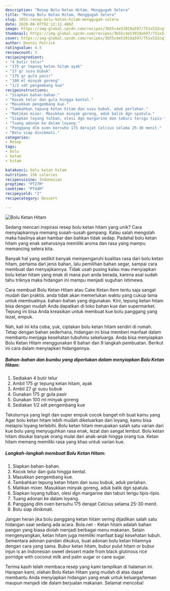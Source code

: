```yaml
---
description: "Resep Bolu Ketan Hitam, Menggugah Selera"
title: "Resep Bolu Ketan Hitam, Menggugah Selera"
slug: 1051-resep-bolu-ketan-hitam-menggugah-selera
date: 2020-08-07T02:12:11.486Z
image: https://img-global.cpcdn.com/recipes/3b55c4e53919a597/751x532cq70/bolu-ketan-hitam-foto-resep-utama.jpg
thumbnail: https://img-global.cpcdn.com/recipes/3b55c4e53919a597/751x532cq70/bolu-ketan-hitam-foto-resep-utama.jpg
cover: https://img-global.cpcdn.com/recipes/3b55c4e53919a597/751x532cq70/bolu-ketan-hitam-foto-resep-utama.jpg
author: Dennis Patrick
ratingvalue: 4.5
reviewcount: 3
recipeingredient:
- "4 butir telur"
- "175 gr tepung ketan hitam ayak"
- "27 gr susu bubuk"
- "175 gr gula pasir"
- "100 ml minyak goreng"
- "1/2 sdt pengembang kue"
recipeinstructions:
- "Siapkan bahan-bahan."
- "Kocok telur dan gula hingga kental."
- "Masukkan pengembang kue."
- "Tambahkan tepung ketan hitam dan susu bubuk, aduk perlahan."
- "Matikan mixer. Masukkan minyak goreng, aduk balik dgn spatula."
- "Siapkan loyang tulban, olesi dgn margarine dan taburi terigu tipis-tipis."
- "Tuang adonan ke dalam loyang."
- "Panggang dlm oven bersuhu 175 derajat Celcius selama 25-30 menit."
- "Bolu siap dinikmati."
categories:
- Resep
tags:
- bolu
- ketan
- hitam

katakunci: bolu ketan hitam 
nutrition: 156 calories
recipecuisine: Indonesian
preptime: "PT27M"
cooktime: "PT44M"
recipeyield: "2"
recipecategory: Dessert

---
```



![Bolu Ketan Hitam](https://img-global.cpcdn.com/recipes/3b55c4e53919a597/751x532cq70/bolu-ketan-hitam-foto-resep-utama.jpg)

Sedang mencari inspirasi resep bolu ketan hitam yang unik? Cara menyiapkannya memang susah-susah gampang. Kalau salah mengolah maka hasilnya akan hambar dan bahkan tidak sedap. Padahal bolu ketan hitam yang enak seharusnya memiliki aroma dan rasa yang mampu memancing selera kita.

Banyak hal yang sedikit banyak mempengaruhi kualitas rasa dari bolu ketan hitam, pertama dari jenis bahan, lalu pemilihan bahan segar, sampai cara membuat dan menyajikannya. Tidak usah pusing kalau mau menyiapkan bolu ketan hitam yang enak di mana pun anda berada, karena asal sudah tahu triknya maka hidangan ini mampu menjadi suguhan istimewa.

Cara membuat Bolu Ketan Hitam atau Cake Ketan Item tentu saja sangat mudah dan praktis. anda tidak akan memerlukan waktu yang cukup lama untuk membuatnya. bahan-bahan yang digunakan. Kini, tepung ketan hitam bisa dengan mudah Anda dapatkan di toko bahan kue dan supermarket. Tepung ini bisa Anda kreasikan untuk membuat kue bolu panggang yang lezat, empuk.


Nah, kali ini kita coba, yuk, ciptakan bolu ketan hitam sendiri di rumah. Tetap dengan bahan sederhana, hidangan ini bisa memberi manfaat dalam membantu menjaga kesehatan tubuhmu sekeluarga. Anda bisa menyiapkan Bolu Ketan Hitam menggunakan 6 bahan dan 9 langkah pembuatan. Berikut ini cara dalam menyiapkan hidangannya.

<!--inarticleads1-->

##### Bahan-bahan dan bumbu yang diperlukan dalam menyiapkan Bolu Ketan Hitam:

1. Sediakan 4 butir telur
1. Ambil 175 gr tepung ketan hitam, ayak
1. Ambil 27 gr susu bubuk
1. Gunakan 175 gr gula pasir
1. Gunakan 100 ml minyak goreng
1. Sediakan 1/2 sdt pengembang kue


Teksturnya yang legit dan super empuk cocok banget nih buat kamu yang Agar bolu ketan hitam lebih mudah dikeluarkan dari loyang, kamu bisa melapisi loyang terlebihi. Bolu ketan hitam merupakan salah satu varian dari kue bolu yang menyuguhkan rasa enak, lezat dan sangat lembut. Bolu ketan hitam disukai banyak orang mulai dari anak-anak hingga orang tua. Ketan hitam memang memiliki rasa yang khas untuk varian kue. 

<!--inarticleads2-->

##### Langkah-langkah membuat Bolu Ketan Hitam:

1. Siapkan bahan-bahan.
1. Kocok telur dan gula hingga kental.
1. Masukkan pengembang kue.
1. Tambahkan tepung ketan hitam dan susu bubuk, aduk perlahan.
1. Matikan mixer. Masukkan minyak goreng, aduk balik dgn spatula.
1. Siapkan loyang tulban, olesi dgn margarine dan taburi terigu tipis-tipis.
1. Tuang adonan ke dalam loyang.
1. Panggang dlm oven bersuhu 175 derajat Celcius selama 25-30 menit.
1. Bolu siap dinikmati.


Jangan heran jika bolu panggang ketan hitam sering dijadikan salah satu hidangan saat sedang ada acara. Bola.net - Ketan hitam adalah bahan pangan yang biasa diolah menjadi berbagai menu makanan. Selain mengenyangkan, ketan hitam juga memiliki manfaat bagi kesehatan tubuh. Sementara adonan pandan dikukus, buat adonan bolu ketan hitamnya dengan cara yang sama. Bubur ketan hitam, bubur pulut hitam or bubur injun is an Indonesian sweet dessert made from black glutinous rice porridge with coconut milk and palm sugar or cane sugar. 

Terima kasih telah membaca resep yang kami tampilkan di halaman ini. Harapan kami, olahan Bolu Ketan Hitam yang mudah di atas dapat membantu Anda menyiapkan hidangan yang enak untuk keluarga/teman maupun menjadi ide dalam berjualan makanan. Selamat mencoba!
